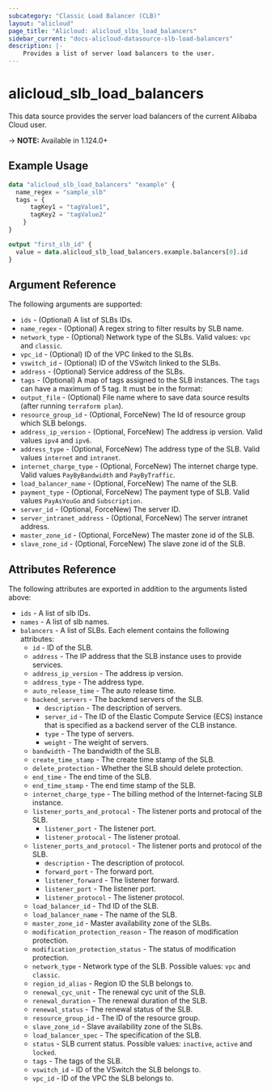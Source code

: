 ```yaml
---
subcategory: "Classic Load Balancer (CLB)"
layout: "alicloud"
page_title: "Alicloud: alicloud_slbs_load_balancers"
sidebar_current: "docs-alicloud-datasource-slb-load-balancers"
description: |-
    Provides a list of server load balancers to the user.
---
```


# alicloud\_slb\_load\_balancers

This data source provides the server load balancers of the current Alibaba Cloud user.

-> **NOTE:** Available in 1.124.0+

## Example Usage

```terraform
data "alicloud_slb_load_balancers" "example" {
  name_regex = "sample_slb"
  tags = {
      tagKey1 = "tagValue1",
      tagKey2 = "tagValue2"
    }
}

output "first_slb_id" {
  value = data.alicloud_slb_load_balancers.example.balancers[0].id
}
```

## Argument Reference

The following arguments are supported:

* `ids` - (Optional) A list of SLBs IDs.
* `name_regex` - (Optional) A regex string to filter results by SLB name.
* `network_type` - (Optional) Network type of the SLBs. Valid values: `vpc` and `classic`.
* `vpc_id` - (Optional) ID of the VPC linked to the SLBs.
* `vswitch_id` - (Optional) ID of the VSwitch linked to the SLBs.
* `address` - (Optional) Service address of the SLBs.
* `tags` - (Optional) A map of tags assigned to the SLB instances. The `tags` can have a maximum of 5 tag. It must be in the format:
* `output_file` - (Optional) File name where to save data source results (after running `terraform plan`).
* `resource_group_id` - (Optional, ForceNew) The Id of resource group which SLB belongs.
* `address_ip_version` - (Optional, ForceNew) The address ip version. Valid values `ipv4` and `ipv6`.
* `address_type` - (Optional, ForceNew) The address type of the SLB. Valid values `internet` and `intranet`.
* `internet_charge_type` - (Optional, ForceNew) The internet charge type. Valid values `PayByBandwidth` and `PayByTraffic`.
* `load_balancer_name` - (Optional, ForceNew) The name of the SLB.
* `payment_type` - (Optional, ForceNew) The payment type of SLB. Valid values `PayAsYouGo` and `Subscription`.
* `server_id` - (Optional, ForceNew) The server ID.
* `server_intranet_address` - (Optional, ForceNew) The server intranet address.
* `master_zone_id` - (Optional, ForceNew) The master zone id of the SLB.
* `slave_zone_id` - (Optional, ForceNew) The slave zone id of the SLB.

## Attributes Reference

The following attributes are exported in addition to the arguments listed above:

* `ids` - A list of slb IDs.
* `names` - A list of slb names.
* `balancers` - A list of SLBs. Each element contains the following attributes:
    * `id` - ID of the SLB.
    * `address` - The IP address that the SLB instance uses to provide services.
    * `address_ip_version` - The address ip version.
    * `address_type` - The address type.
    * `auto_release_time` - The auto release time.
    * `backend_servers` - The backend servers of the SLB.
        * `description` - The description of servers.
        * `server_id` - The ID of the Elastic Compute Service (ECS) instance that is specified as a backend server of the CLB instance.
        * `type` - The type of servers.
        * `weight` - The weight of servers.
    * `bandwidth` - The bandwidth of the SLB.
    * `create_time_stamp` - The create time stamp of the SLB.
    * `delete_protection` - Whether the SLB should delete protection.
    * `end_time` - The end time of the SLB.
    * `end_time_stamp` - The end time stamp of the SLB.
    * `internet_charge_type` - The billing method of the Internet-facing SLB instance.
    * `listener_ports_and_protocal` - The listener ports and protocal of the SLB.
        * `listener_port` - The listener port.
        * `listener_protocal` - The listener protoal.
    * `listener_ports_and_protocol` - The listener ports and protocol of the SLB.
        * `description` - The description of protocol.
        * `forward_port` - The forward port.
        * `listener_forward` - The listener forward.
        * `listener_port` - The listener port.
        * `listener_protocol` - The listener protocol.
    * `load_balancer_id` - Thd ID of the SLB.
    * `load_balancer_name` - The name of the SLB.
    * `master_zone_id` - Master availability zone of the SLBs.
    * `modification_protection_reason` - The reason of modification protection.
    * `modification_protection_status` - The status of modification protection.
    * `network_type` -  Network type of the SLB. Possible values: `vpc` and `classic`.
    * `region_id_alias` - Region ID the SLB belongs to.
    * `renewal_cyc_unit` - The renewal cyc unit of the SLB.
    * `renewal_duration` - The renewal duration of the SLB.
    * `renewal_status` - The renewal status of the SLB.
    * `resource_group_id` - The ID of the resource group.
    * `slave_zone_id` - Slave availability zone of the SLBs.
    * `load_balancer_spec` - The specification of the SLB.
    * `status` - SLB current status. Possible values: `inactive`, `active` and `locked`.
    * `tags` - The tags of the SLB.
    * `vswitch_id` - ID of the VSwitch the SLB belongs to.
    * `vpc_id` - ID of the VPC the SLB belongs to.
